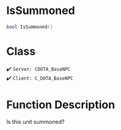 # IsSummoned
```lua
bool IsSummoned()
```
# Class
✔️ `Server: CDOTA_BaseNPC`  
✔️ `Client: C_DOTA_BaseNPC`  

# Function Description
Is this unit summoned?

